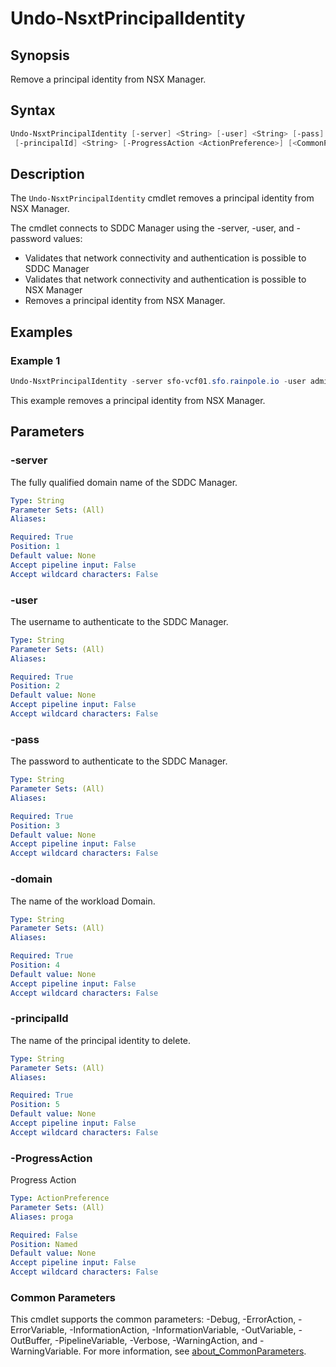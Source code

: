 # Undo-NsxtPrincipalIdentity

## Synopsis

Remove a principal identity from NSX Manager.

## Syntax

```powershell
Undo-NsxtPrincipalIdentity [-server] <String> [-user] <String> [-pass] <String> [-domain] <String>
 [-principalId] <String> [-ProgressAction <ActionPreference>] [<CommonParameters>]
```

## Description

The `Undo-NsxtPrincipalIdentity` cmdlet removes a principal identity from NSX Manager.

The cmdlet connects to SDDC Manager using the -server, -user, and -password values:

- Validates that network connectivity and authentication is possible to SDDC Manager
- Validates that network connectivity and authentication is possible to NSX Manager
- Removes a principal identity from NSX Manager.

## Examples

### Example 1

```powershell
Undo-NsxtPrincipalIdentity -server sfo-vcf01.sfo.rainpole.io -user administrator@vsphere.local -pass VMw@re1! -domain sfo-m01 -principalId svc-iom-sfo-m01-nsx01
```

This example removes a principal identity from NSX Manager.

## Parameters

### -server

The fully qualified domain name of the SDDC Manager.

```yaml
Type: String
Parameter Sets: (All)
Aliases:

Required: True
Position: 1
Default value: None
Accept pipeline input: False
Accept wildcard characters: False
```

### -user

The username to authenticate to the SDDC Manager.

```yaml
Type: String
Parameter Sets: (All)
Aliases:

Required: True
Position: 2
Default value: None
Accept pipeline input: False
Accept wildcard characters: False
```

### -pass

The password to authenticate to the SDDC Manager.

```yaml
Type: String
Parameter Sets: (All)
Aliases:

Required: True
Position: 3
Default value: None
Accept pipeline input: False
Accept wildcard characters: False
```

### -domain

The name of the workload Domain.

```yaml
Type: String
Parameter Sets: (All)
Aliases:

Required: True
Position: 4
Default value: None
Accept pipeline input: False
Accept wildcard characters: False
```

### -principalId

The name of the principal identity to delete.

```yaml
Type: String
Parameter Sets: (All)
Aliases:

Required: True
Position: 5
Default value: None
Accept pipeline input: False
Accept wildcard characters: False
```

### -ProgressAction

Progress Action

```yaml
Type: ActionPreference
Parameter Sets: (All)
Aliases: proga

Required: False
Position: Named
Default value: None
Accept pipeline input: False
Accept wildcard characters: False
```

### Common Parameters

This cmdlet supports the common parameters: -Debug, -ErrorAction, -ErrorVariable, -InformationAction, -InformationVariable, -OutVariable, -OutBuffer, -PipelineVariable, -Verbose, -WarningAction, and -WarningVariable. For more information, see [about_CommonParameters](http://go.microsoft.com/fwlink/?LinkID=113216).
